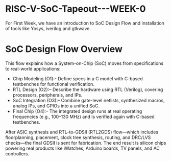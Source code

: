 # RISC-V-SoC-Tapeout---WEEK-0

For First Week, we have an introduction to SoC Design Flow and installation of tools like Yosys, iverilog and gtkwave.

# SoC Design Flow Overview

This flow explains how a System-on-Chip (SoC) moves from specifications to real-world applications:

- Chip Modeling (O1):- Define specs in a C model with C-based testbenches for functional verification.
- RTL Design (O2):– Describe the hardware using RTL (Verilog), covering processors, peripherals, and IPs.
- SoC Integration (O3):– Combine gate-level netlists, synthesized macros, analog IPs, and GPIOs into a unified SoC.
- Final Chip (O4):– The integrated design runs at real operating frequencies (e.g., 100–130 MHz) and is verified again with C-based testbenches.

After ASIC synthesis and RTL-to-GDSII (RTL2GDS) flow—which includes floorplanning, placement, clock tree synthesis, routing, and DRC/LVS checks—the final GDSII is sent for fabrication.
The end result is silicon chips powering real products like iWatches, Arduino boards, TV panels, and AC controllers.
